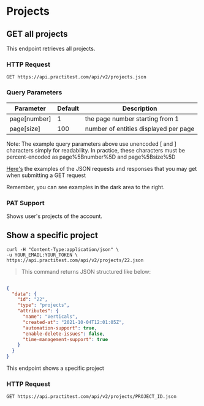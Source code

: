 # Projects

## GET all projects

This endpoint retrieves all projects.

### HTTP Request

`GET https://api.practitest.com/api/v2/projects.json`

### Query Parameters

Parameter | Default | Description
--------- | ------- | -----------
page[number] | 1 | the page number starting from 1
page[size] | 100 | number of entities displayed per page

Note: The example query parameters above use unencoded [ and ] characters simply for readability. In practice, these characters must be percent-encoded as page%5Bnumber%5D and page%5Bsize%5D

[Here's](#authentication) the examples of the JSON requests and responses that you may get when submitting a GET request

Remember, you can see examples in the dark area to the right.

### PAT Support
Shows user's projects of the account.



## Show a specific project
```shell
curl -H "Content-Type:application/json" \
-u YOUR_EMAIL:YOUR_TOKEN \
https://api.practitest.com/api/v2/projects/22.json
```


> This command returns JSON structured like below:

```json

{
  "data": {
    "id": "22",
    "type": "projects",
    "attributes": {
      "name": "Verticals",
      "created-at": "2021-10-04T12:01:05Z",
      "automation-support": true,
      "enable-delete-issues": false,
      "time-management-support": true
    }
  }
}

```


This endpoint shows a specific project

### HTTP Request

`GET https://api.practitest.com/api/v2/projects/PROJECT_ID.json`
